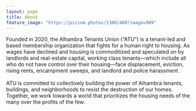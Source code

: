 ```yaml
---
layout: page
title: About
feature_image: "https://picsum.photos/1300/400?image=989"
---
```


Founded in 2020, the Alhambra Tenants Union (“ATU”) is a tenant-led and based membership organization that fights for a human right to housing. As wages have declined and housing is commoditized and speculated on by landlords and real-estate capital, working class tenants—which include all who do not have control over their housing—face displacement, eviction, rising rents, encampment sweeps, and landlord and police harassment.
<br>
<br>
ATU is committed to collectively building the power of Alhambra tenants, buildings, and neighborhoods to resist the destruction of our homes. Together, we work towards a world that prioritizes the housing needs of the many over the profits of the few.
